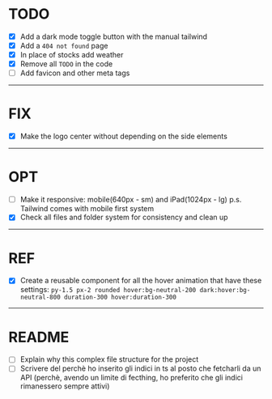 # TODO

- [x] Add a dark mode toggle button with the manual tailwind
- [x] Add a `404 not found` page
- [x] In place of stocks add weather
- [x] Remove all `TODO` in the code
- [ ] Add favicon and other meta tags

---

# FIX

- [x] Make the logo center without depending on the side elements

---

# OPT

- [ ] Make it responsive: mobile(640px - sm) and iPad(1024px - lg) p.s. Tailwind comes with mobile first system
- [x] Check all files and folder system for consistency and clean up

---

# REF

- [x] Create a reusable component for all the hover animation that have these settings:
      `py-1.5 px-2 rounded hover:bg-neutral-200 dark:hover:bg-neutral-800 duration-300 hover:duration-300`

---

# README

- [ ] Explain why this complex file structure for the project
- [ ] Scrivere del perchè ho inserito gli indici in ts al posto che fetcharli da un API
      (perchè, avendo un limite di fecthing, ho preferito che gli indici rimanessero sempre attivi)

